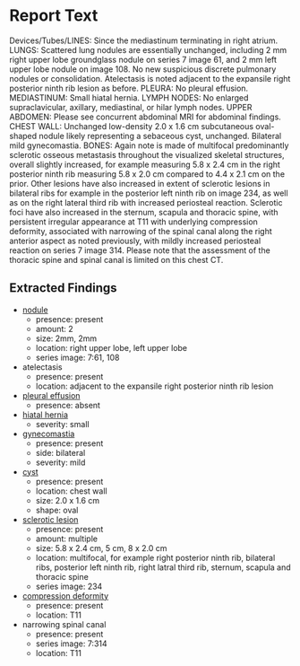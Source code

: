 # Report Text

Devices/Tubes/LINES: Since the mediastinum terminating in right atrium.
LUNGS: Scattered lung nodules are essentially unchanged, including 2 mm right upper lobe groundglass nodule on series 7 image 61, and 2 mm left upper lobe nodule on image 108. No new suspicious discrete pulmonary nodules or consolidation. Atelectasis is noted adjacent to the expansile right posterior ninth rib lesion as before.
PLEURA: No pleural effusion.
MEDIASTINUM: Small hiatal hernia.
LYMPH NODES: No enlarged supraclavicular, axillary, mediastinal, or hilar lymph nodes.
UPPER ABDOMEN: Please see concurrent abdominal MRI for abdominal findings.
CHEST WALL: Unchanged low-density 2.0 x 1.6 cm subcutaneous oval-shaped nodule likely representing a sebaceous cyst, unchanged. Bilateral mild gynecomastia.
BONES: Again note is made of multifocal predominantly sclerotic osseous metastasis throughout the visualized skeletal structures, overall slightly increased, for example measuring 5.8 x 2.4 cm in the right posterior ninth rib measuring 5.8 x 2.0 cm compared to 4.4 x 2.1 cm on the prior. Other lesions have also increased in extent of sclerotic lesions in bilateral ribs for example in the posterior left ninth rib on image 234, as well as on the right lateral third rib with increased periosteal reaction. Sclerotic foci have also increased in the sternum, scapula and thoracic spine, with persistent irregular appearance at T11 with underlying compression deformity, associated with narrowing of the spinal canal along the right anterior aspect as noted previously, with mildly increased periosteal reaction on series 7 image 314. Please note that the assessment of the thoracic spine and spinal canal is limited on this chest CT.

## Extracted Findings

- [nodule](../../definitions/hood/pulmonary-nodule.md)
  - presence: present
  - amount: 2
  - size: 2mm, 2mm
  - location: right upper lobe, left upper lobe
  - series image: 7:61, 108
- atelectasis
  - presence: present
  - location: adjacent to the expansile right posterior ninth rib lesion
- [pleural effusion](../../definitions/hood/pleural-effusion.md)
  - presence: absent
- [hiatal hernia](../../definitions/nuance/hiatal_hernia.json)
  - severity: small
- [gynecomastia](../../definitions/hood/gynecomastia.md)
  - presence: present
  - side: bilateral
  - severity: mild
- [cyst](../../definitions/upmedic/Cyst.cde.md)
  - presence: present
  - location: chest wall
  - size: 2.0 x 1.6 cm
  - shape: oval
- [sclerotic lesion](../../definitions/hood/sclerotic-lesion.md)
  - presence: present
  - amount: multiple
  - size: 5.8 x 2.4 cm, 5 cm, 8 x 2.0 cm
  - location: multifocal, for example right posterior ninth rib, bilateral ribs, posterior left ninth rib, right latral third rib, sternum, scapula and thoracic spine
  - series image: 234
- [compression deformity](../../definitions/hood/compression-fracture.md)
  - presence: present
  - location: T11
- narrowing spinal canal
  - presence: present
  - series image: 7:314
  - location: T11
  
